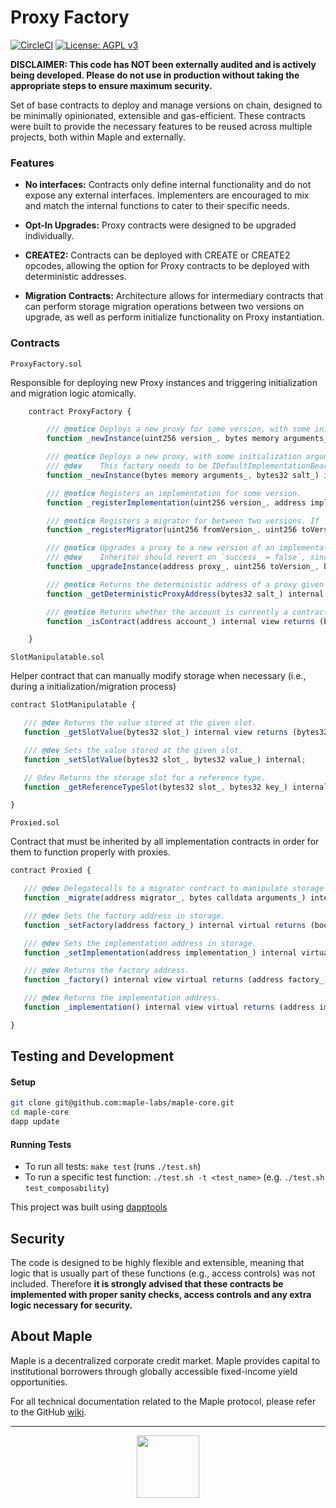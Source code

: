 # Proxy Factory

[![CircleCI](https://circleci.com/gh/maple-labs/proxy-factory/tree/main.svg?style=svg)](https://circleci.com/gh/maple-labs/proxy-factory/tree/main) [![License: AGPL v3](https://img.shields.io/badge/License-AGPL%20v3-blue.svg)](https://www.gnu.org/licenses/agpl-3.0)

**DISCLAIMER: This code has NOT been externally audited and is actively being developed. Please do not use in production without taking the appropriate steps to ensure maximum security.**

Set of base contracts to deploy and manage versions on chain, designed to be minimally opinionated, extensible and gas-efficient. These contracts were built to provide the necessary features to be reused across multiple projects, both within Maple and externally.

### Features
- **No interfaces:** Contracts only define internal functionality and do not expose any external interfaces. Implementers are encouraged to mix and match the internal functions to cater to their specific needs.

- **Opt-In Upgrades:** Proxy contracts were designed to be upgraded individually. 

- **CREATE2:** Contracts can be deployed with CREATE or CREATE2 opcodes, allowing the option for Proxy contracts to be deployed with deterministic addresses.

- **Migration Contracts:** Architecture allows for intermediary contracts that can perform storage migration operations between two versions on upgrade, as well as perform initialize functionality on Proxy instantiation.

### Contracts

`ProxyFactory.sol`

Responsible for deploying new Proxy instances and triggering initialization and migration logic atomically. 

```js
    contract ProxyFactory {

        /// @notice Deploys a new proxy for some version, with some initialization arguments, using `create` (i.e. factory's nonce determines the address).
        function _newInstance(uint256 version_, bytes memory arguments_) internal virtual returns (bool success_, address proxy_);

        /// @notice Deploys a new proxy, with some initialization arguments, using `create2` (i.e. salt determines the address).
        /// @dev    This factory needs to be IDefaultImplementationBeacon, since the proxy will pull its implementation from it.
        function _newInstance(bytes memory arguments_, bytes32 salt_) internal virtual returns (bool success_, address proxy_);

        /// @notice Registers an implementation for some version.
        function _registerImplementation(uint256 version_, address implementation_) internal virtual returns (bool success_);

        /// @notice Registers a migrator for between two versions. If `fromVersion_ == toVersion_`, migrator is an initializer.
        function _registerMigrator(uint256 fromVersion_, uint256 toVersion_, address migrator_) internal virtual returns (bool success_);

        /// @notice Upgrades a proxy to a new version of an implementation, with some migration arguments.
        /// @dev    Inheritor should revert on `success_ = false`, since proxy can be set to new implementation, but failed to migrate.
        function _upgradeInstance(address proxy_, uint256 toVersion_, bytes memory arguments_) internal virtual returns (bool success_);

        /// @notice Returns the deterministic address of a proxy given some salt.
        function _getDeterministicProxyAddress(bytes32 salt_) internal virtual view returns (address deterministicProxyAddress_);

        /// @notice Returns whether the account is currently a contract.
        function _isContract(address account_) internal view returns (bool isContract_);

    }
```

`SlotManipulatable.sol`

Helper contract that can manually modify storage when necessary (i.e., during a initialization/migration process)

 ```js
 contract SlotManipulatable {

    /// @dev Returns the value stored at the given slot.
    function _getSlotValue(bytes32 slot_) internal view returns (bytes32 value_); 

    /// @dev Sets the value stored at the given slot.
    function _setSlotValue(bytes32 slot_, bytes32 value_) internal; 

    // @dev Returns the storage slot for a reference type.
    function _getReferenceTypeSlot(bytes32 slot_, bytes32 key_) internal pure returns (bytes32 value_); 

}
```

`Proxied.sol`

Contract that must be inherited by all implementation contracts in order for them to function properly with proxies.


 ```js
 contract Proxied {

    /// @dev Delegatecalls to a migrator contract to manipulate storage during an inititalization or migration.
    function _migrate(address migrator_, bytes calldata arguments_) internal virtual returns (bool success_);

    /// @dev Sets the factory address in storage.
    function _setFactory(address factory_) internal virtual returns (bool success_);

    /// @dev Sets the implementation address in storage.
    function _setImplementation(address implementation_) internal virtual returns (bool success_);

    /// @dev Returns the factory address.
    function _factory() internal view virtual returns (address factory_);

    /// @dev Returns the implementation address.
    function _implementation() internal view virtual returns (address implementation_)

}
```

## Testing and Development
#### Setup
```sh
git clone git@github.com:maple-labs/maple-core.git
cd maple-core
dapp update
```
#### Running Tests
- To run all tests: `make test` (runs `./test.sh`)
- To run a specific test function: `./test.sh -t <test_name>` (e.g. `./test.sh test_composability`)

This project was built using <a href="https://github.com/dapphub/dapptools">dapptools</a>

## Security

The code is designed to be highly flexible and extensible, meaning that logic that is usually part of these functions (e.g., access controls) was not included. Therefore **it is strongly advised that these contracts be implemented with proper sanity checks, access controls and any extra logic necessary for security.**

## About Maple
Maple is a decentralized corporate credit market. Maple provides capital to institutional borrowers through globally accessible fixed-income yield opportunities.

For all technical documentation related to the Maple protocol, please refer to the GitHub [wiki](https://github.com/maple-labs/maple-core/wiki).

---

<p align="center">
  <img src="https://user-images.githubusercontent.com/44272939/116272804-33e78d00-a74f-11eb-97ab-77b7e13dc663.png" height="100" />
</p>
